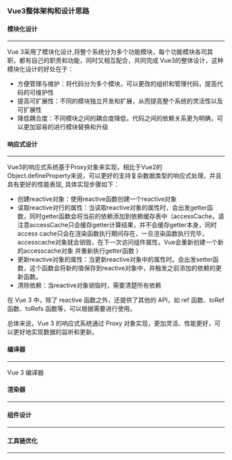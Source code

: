 ### Vue3整体架构和设计思路

#### 模块化设计
___
Vue 3采用了模块化设计,将整个系统分为多个功能模块，每个功能模块各司其职，都有自己的职责和功能，同时又相互配合，共同完成 Vue3的整体设计，这种模块化设计的好处在于：

- 方便管理与维护：将代码分为多个模块，可以更改的组织和管理代码，提高代码的可维护性
- 提高可扩展性：不同的模块独立开发和扩展，从而提高整个系统的灵活性以及可扩展性
- 降低耦合度：不同模块之间的耦合度降低，代码之间的依赖关系更为明确，可以更加容易的进行模块替换和升级


#### 响应式设计
___
Vue3的响应式系统基于Proxy对象来实现，相比于Vue2的Object.defineProperty来说，可以更好的支持复杂数据类型的响应式处理，并且具有更好的性能表现, 具体实现步骤如下：
- 创建reactive对象：使用reactive函数创建一个reactive对象 
- 读取reactive对行的属性：当读取reactive对象的属性时，会出发getter函数，同时getter函数会将当前的依赖添加到依赖缓存表中（accessCache，请注意accessCache只会缓存getter计算结果，并不会缓存getter本身，同时access cache只会在渲染函数执行期间存在，一旦渲染函数执行完毕，accesscache对象就会销毁，在下一次访问组件属性，Vue会重新创建一个新的accesscache对象 并重新执行getter函数 ）
- 更新reactive对象的属性：当更新reactive对象中的属性时。会出发setter函数，这个函数会将新的值保存到reactive对象中，并触发之前添加的依赖的更新函数。
- 清除依赖：当reactive对象销毁时，需要清楚所有依赖

在 Vue 3 中，除了 reactive 函数之外，还提供了其他的 API，如 ref 函数、toRef 函数、toRefs 函数等，可以根据需要进行使用。

总体来说，Vue 3 的响应式系统通过 Proxy 对象实现，更加灵活、性能更好，可以更好地实现数据的监听和更新。


#### 编译器
___
Vue 3 编译器 



#### 渲染器
___

#### 组件设计
___

#### 工具链优化
___